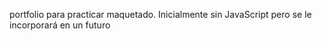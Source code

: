 portfolio para practicar maquetado. Inicialmente sin JavaScript pero se le incorporará en un futuro
